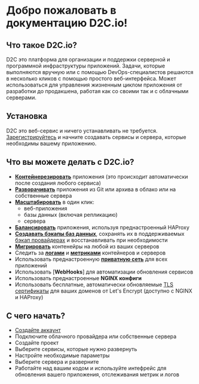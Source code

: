 # Добро пожаловать в документацию D2C.io!

## Что такое D2C.io?

  D2C это платформа для организации и поддержки серверной и программной инфраструктуры приложений. Задачи, которые выполняются вручную или с помощью DevOps-специалистов решаются в несколько кликов с помощью простого веб-интерфейса. Может использоваться для управления жизненным циклом приложения от разработки до продакшена, работая как со своими так и с облачными серверами.

## Установка

D2C это веб-сервис и ничего устанавливать не требуется. [Зарегистрируйтесь](https://panel.d2c.io/register) и начните создавать сервисы и сервера, которые необходимы вашему приложению.

## Что вы можете делать с D2C.io?

- [**Контейнерезировать**](/getting-started/services/#introduction) приложения (это происходит автоматически после создания любого сервиса)
- [**Разворачивать**](/platform/deployment/) приложения из Git или архива в облако или на собственные сервера
- [**Масштабировать**](/platform/scaling/) в один клик:
    - веб-приложения
    - базы данных (включая репликацию)
    - сервера
- [**Балансировать**](/platform/balancing/) приложения, используя преднастроенный HAProxy
- [**Создавать бэкапы баз данных**](/platform/backups), сохранять их в поддерживаемых [бэкап провайдерах](/getting-started/storage-providers/) и восстанавливать при необходимости
- [**Мигрировать**](/platform/migration/) контенейры на любой из ваших серверов
- Следить за [**логами**](/platform/logs/) и [**метриками**](/platform/metrics/) контейнеров и серверов
- Использовать преднастроенную [**приватную сеть**](/platform/private-network/) для всех приложений
- Использовать [**WebHooks**] для автоматизации обновления сервисов
- Использовать преднастроенные **NGINX конфиги**
- Использовать бесплатные, автоматически обновляемые [TLS сертификаты](/platform/domains-and-certificates/) для ваших доменов от Let's Encrypt (доступно с NGINX и HAProxy)

## С чего начать?

- [Создайте аккаунт](https://panel.d2c.io/register)
- Подключите облачного провайдера или собственные сервера
- Создайте проект
- Выберите сервисы, которые нужно развернуть
- Настройте необходимые параметры
- Выберите сервера и разверните
- Работайте над вашим кодом и используйте интефрейс для обновления вашего приложения, отслеживания метрик и логов
